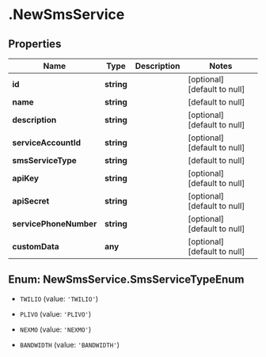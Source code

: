 # .NewSmsService

## Properties
Name | Type | Description | Notes
------------ | ------------- | ------------- | -------------
**id** | **string** |  | [optional] [default to null]
**name** | **string** |  | [default to null]
**description** | **string** |  | [optional] [default to null]
**serviceAccountId** | **string** |  | [optional] [default to null]
**smsServiceType** | **string** |  | [default to null]
**apiKey** | **string** |  | [optional] [default to null]
**apiSecret** | **string** |  | [optional] [default to null]
**servicePhoneNumber** | **string** |  | [optional] [default to null]
**customData** | **any** |  | [optional] [default to null]


<a name="NewSmsService.SmsServiceTypeEnum"></a>
## Enum: NewSmsService.SmsServiceTypeEnum


* `TWILIO` (value: `'TWILIO'`)

* `PLIVO` (value: `'PLIVO'`)

* `NEXMO` (value: `'NEXMO'`)

* `BANDWIDTH` (value: `'BANDWIDTH'`)




